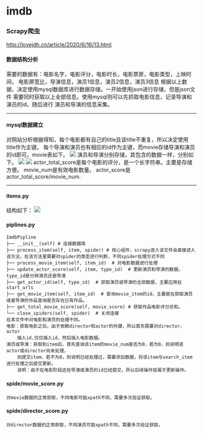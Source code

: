 # imdb
### Scrapy爬虫
http://lovejdh.cn/article/2020/6/16/13.html

#### 数据结构分析
需要的数据有：电影名字，电影评分，电影时长，电影票房，电影类型，上映时间，
电影屏宽比，导演信息，演员1信息，演员2信息，演员3信息
根据以上数据，决定使用mysql数据库进行数据存储。一开始使用json进行存储，但是json文件
需要同时获取以上全部信息。使用mysql则可以先抓取电影信息，记录导演和演员的id，随后进行
演员和导演的信息采集。

------------

#### mysql数据建立
对网站分析根据得知，每个电影都有自己的title且该title不重复，所以决定使用title作为主键。
每个导演和演员也有相应的id作为主键，而movie存储导演和演员的id即可。movie表如下。
![](/media/editor/e3ecd9231e5a6fe7a0e6cb690132ce1_20200616114955783504.png)
演员和导演分别存储，其包含的数据一样，分别如下。
![](/media/editor/562db8caa3cb644c508ad3c2c7e76df_20200616115116534359.png)
![](/media/editor/ea781e5ca6d90fb75fb4b094077673e_20200616115130192654.png)
actor_total_score是每个电影的评分，是一个长字符串。主要是存储方便。
movie_num是有效电影数量。
actor_score是actor_total_score/movie_num.

------------

#### items.py
结构如下：
![](/media/editor/09f86b8b2d2fd5084b840005cc1a06f_20200616115703813621.png)

#### piplines.py
    ImdbPipline
    ├── __init__(self) # 连接数据库
    ├── process_item(self, item, spider) # 核心组件，scrapy进入该文件会直接进入该方法，在该方法里需要对spider的类型进行判断，不同spider处理方式不同
    ├── process_movie_item(self, item_id)  # 对电影数据进行处理
    ├── update_actor_score(self, item, type_id)  # 更新演员和导演的数据，type_id是分辨演员还是导演
    ├── get_actor_id(self, type_id)  # 获取演员或导演的全部数据，主要应用在start_urls
    ├── get_movie_item(self, item_id)  # 查询movie_item的id，主要是在获取演员或者导演的作品查询是否存在已有作品。
    ├── get_total_movie_score(self, movie_score) # 获取作品电影评分总和。
    └── close_spiders(self, spider)  # 关闭连接
	在本文件中对电影和演员的处理不同。
	电影：获取电影之后，由于依赖director和actor的外键，所以首先需要对director，actor
		插入id,仅仅插入id，然后插入电影数据。
	演员或导演：获取到item后，首先查询该item的movie_num是否为0，若为0，则说明该actor或director尚未处理，
		则提交item，若不为0，则说明已经处理过，需要添加数据，将该item与search_item进行处理之后提交更新。
		说明：由于在电影阶段这些导演或演员的id已经提交，所以后续操作皆属于更新操作。

#### spide/movie_score.py
    对movie数据的正常获取，不同电影可能xpath不同，需要多次验证获取。

#### spide/director_score.py
    对director数据的正常获取，不同演员可能xpath不同，需要多次验证获取。
